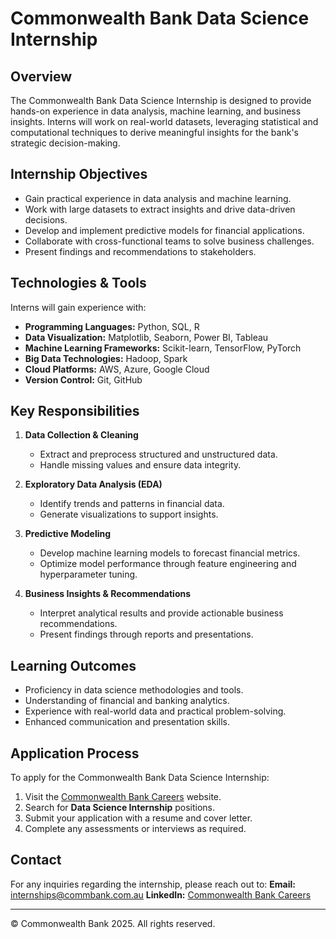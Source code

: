 # Commonwealth Bank Data Science Internship

## Overview
The Commonwealth Bank Data Science Internship is designed to provide hands-on experience in data analysis, machine learning, and business insights. Interns will work on real-world datasets, leveraging statistical and computational techniques to derive meaningful insights for the bank's strategic decision-making.

## Internship Objectives
- Gain practical experience in data analysis and machine learning.
- Work with large datasets to extract insights and drive data-driven decisions.
- Develop and implement predictive models for financial applications.
- Collaborate with cross-functional teams to solve business challenges.
- Present findings and recommendations to stakeholders.

## Technologies & Tools
Interns will gain experience with:
- **Programming Languages:** Python, SQL, R
- **Data Visualization:** Matplotlib, Seaborn, Power BI, Tableau
- **Machine Learning Frameworks:** Scikit-learn, TensorFlow, PyTorch
- **Big Data Technologies:** Hadoop, Spark
- **Cloud Platforms:** AWS, Azure, Google Cloud
- **Version Control:** Git, GitHub

## Key Responsibilities
1. **Data Collection & Cleaning**
   - Extract and preprocess structured and unstructured data.
   - Handle missing values and ensure data integrity.

2. **Exploratory Data Analysis (EDA)**
   - Identify trends and patterns in financial data.
   - Generate visualizations to support insights.

3. **Predictive Modeling**
   - Develop machine learning models to forecast financial metrics.
   - Optimize model performance through feature engineering and hyperparameter tuning.

4. **Business Insights & Recommendations**
   - Interpret analytical results and provide actionable business recommendations.
   - Present findings through reports and presentations.

## Learning Outcomes
- Proficiency in data science methodologies and tools.
- Understanding of financial and banking analytics.
- Experience with real-world data and practical problem-solving.
- Enhanced communication and presentation skills.

## Application Process
To apply for the Commonwealth Bank Data Science Internship:
1. Visit the [Commonwealth Bank Careers](https://www.commbank.com.au/careers) website.
2. Search for **Data Science Internship** positions.
3. Submit your application with a resume and cover letter.
4. Complete any assessments or interviews as required.

## Contact
For any inquiries regarding the internship, please reach out to:
**Email:** internships@commbank.com.au
**LinkedIn:** [Commonwealth Bank Careers](https://www.linkedin.com/company/commonwealth-bank-of-australia)

---

© Commonwealth Bank 2025. All rights reserved.
